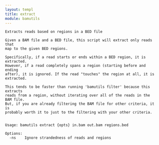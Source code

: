 ```yaml
---
layout: templ
title: extract
module: bamutils
---
```

    
    Extracts reads based on regions in a BED file
    
    Given a BAM file and a BED file, this script will extract only reads that
    map to the given BED regions.
    
    Specifically, if a read starts or ends within a BED region, it is extracted.
    However, if a read completely spans a region (starting before and ending
    after), it is ignored. If the read "touches" the region at all, it is
    extracted.
    
    This tends to be faster than running 'bamutils filter' because this extracts
    reads from a region, without iterating over all of the reads in the BAM file.
    But, if you are already filtering the BAM file for other criteria, it is
    probably worth it to just to the filtering with your other criteria.
    
    
    Usage: bamutils extract {opts} in.bam out.bam regions.bed
    
    Options:
      -ns    Ignore strandedness of reads and regions
    
    
